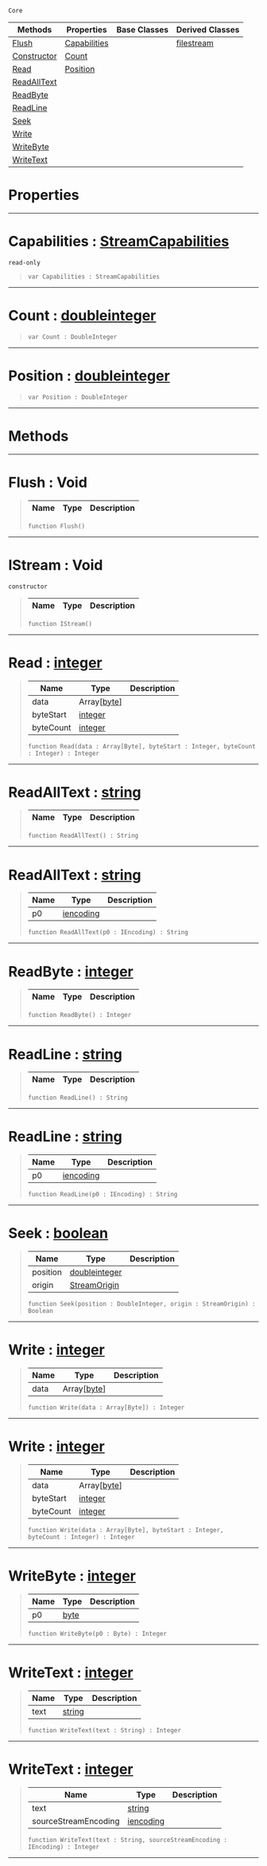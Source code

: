  `Core`

|Methods|Properties|Base Classes|Derived Classes|
|---|---|---|---|
|[ Flush](istream.md#flush-void)|[ Capabilities](istream.md#capabilities-zilch-engine)| |[filestream](filestream.md)|
|[ Constructor](istream.md#istream-void)|[ Count](istream.md#count-zilch-engine-docume)| | |
|[ Read](istream.md#read-zilch-engine-documen)|[ Position](istream.md#position-zilch-engine-doc)| | |
|[ ReadAllText](istream.md#readalltext-zilch-engine)| | | |
|[ ReadByte](istream.md#readbyte-zilch-engine-doc)| | | |
|[ ReadLine](istream.md#readline-zilch-engine-doc)| | | |
|[ Seek](istream.md#seek-zilch-engine-documen)| | | |
|[ Write](istream.md#write-zilch-engine-docume)| | | |
|[ WriteByte](istream.md#writebyte-zilch-engine-do)| | | |
|[ WriteText](istream.md#writetext-zilch-engine-do)| | | |


 #  Properties


---  
 #  Capabilities : [StreamCapabilities](../flags_reference.md#streamcapabilities)

 `read-only`

> 
> ``` lang=cpp, name=Nada
> var Capabilities : StreamCapabilities


---  
 #  Count : [doubleinteger](doubleinteger.md)

> 
> ``` lang=cpp, name=Nada
> var Count : DoubleInteger


---  
 #  Position : [doubleinteger](doubleinteger.md)

> 
> ``` lang=cpp, name=Nada
> var Position : DoubleInteger


---  
 #  Methods


---  
 #  Flush : Void

> 
> |Name|Type|Description|
> |---|---|---|
> ``` lang=cpp, name=Nada
> function Flush()
> ``` 


---  
 #  IStream : Void

 `constructor`

> 
> |Name|Type|Description|
> |---|---|---|
> ``` lang=cpp, name=Nada
> function IStream()
> ``` 


---  
 #  Read : [integer](integer.md)

> 
> |Name|Type|Description|
> |---|---|---|
> |data|Array[[byte](byte.md)]| |
> |byteStart|[integer](integer.md)| |
> |byteCount|[integer](integer.md)| |
> ``` lang=cpp, name=Nada
> function Read(data : Array[Byte], byteStart : Integer, byteCount : Integer) : Integer
> ``` 


---  
 #  ReadAllText : [string](string.md)

> 
> |Name|Type|Description|
> |---|---|---|
> ``` lang=cpp, name=Nada
> function ReadAllText() : String
> ``` 


---  
 #  ReadAllText : [string](string.md)

> 
> |Name|Type|Description|
> |---|---|---|
> |p0|[iencoding](iencoding.md)| |
> ``` lang=cpp, name=Nada
> function ReadAllText(p0 : IEncoding) : String
> ``` 


---  
 #  ReadByte : [integer](integer.md)

> 
> |Name|Type|Description|
> |---|---|---|
> ``` lang=cpp, name=Nada
> function ReadByte() : Integer
> ``` 


---  
 #  ReadLine : [string](string.md)

> 
> |Name|Type|Description|
> |---|---|---|
> ``` lang=cpp, name=Nada
> function ReadLine() : String
> ``` 


---  
 #  ReadLine : [string](string.md)

> 
> |Name|Type|Description|
> |---|---|---|
> |p0|[iencoding](iencoding.md)| |
> ``` lang=cpp, name=Nada
> function ReadLine(p0 : IEncoding) : String
> ``` 


---  
 #  Seek : [boolean](boolean.md)

> 
> |Name|Type|Description|
> |---|---|---|
> |position|[doubleinteger](doubleinteger.md)| |
> |origin|[StreamOrigin](../enum_reference.md#streamorigin)| |
> ``` lang=cpp, name=Nada
> function Seek(position : DoubleInteger, origin : StreamOrigin) : Boolean
> ``` 


---  
 #  Write : [integer](integer.md)

> 
> |Name|Type|Description|
> |---|---|---|
> |data|Array[[byte](byte.md)]| |
> ``` lang=cpp, name=Nada
> function Write(data : Array[Byte]) : Integer
> ``` 


---  
 #  Write : [integer](integer.md)

> 
> |Name|Type|Description|
> |---|---|---|
> |data|Array[[byte](byte.md)]| |
> |byteStart|[integer](integer.md)| |
> |byteCount|[integer](integer.md)| |
> ``` lang=cpp, name=Nada
> function Write(data : Array[Byte], byteStart : Integer, byteCount : Integer) : Integer
> ``` 


---  
 #  WriteByte : [integer](integer.md)

> 
> |Name|Type|Description|
> |---|---|---|
> |p0|[byte](byte.md)| |
> ``` lang=cpp, name=Nada
> function WriteByte(p0 : Byte) : Integer
> ``` 


---  
 #  WriteText : [integer](integer.md)

> 
> |Name|Type|Description|
> |---|---|---|
> |text|[string](string.md)| |
> ``` lang=cpp, name=Nada
> function WriteText(text : String) : Integer
> ``` 


---  
 #  WriteText : [integer](integer.md)

> 
> |Name|Type|Description|
> |---|---|---|
> |text|[string](string.md)| |
> |sourceStreamEncoding|[iencoding](iencoding.md)| |
> ``` lang=cpp, name=Nada
> function WriteText(text : String, sourceStreamEncoding : IEncoding) : Integer
> ``` 


---  
 

 